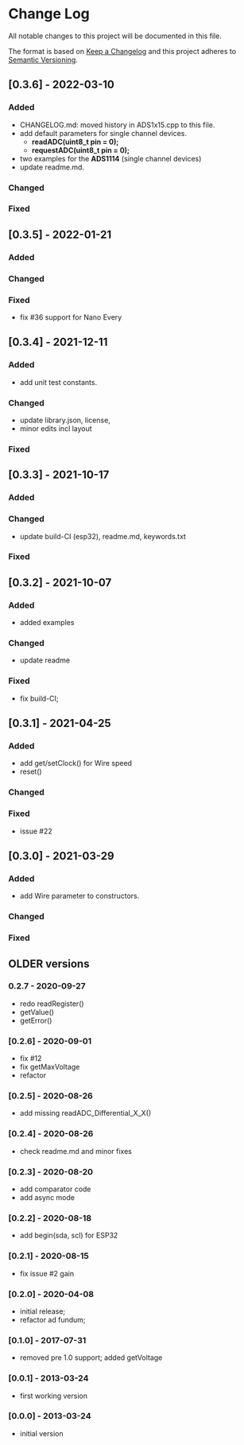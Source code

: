 # Change Log
All notable changes to this project will be documented in this file.

The format is based on [Keep a Changelog](http://keepachangelog.com/)
and this project adheres to [Semantic Versioning](http://semver.org/).

## [0.3.6] - 2022-03-10

### Added
- CHANGELOG.md: moved history in ADS1x15.cpp to this file.
- add default parameters for single channel devices.
  - **readADC(uint8_t pin = 0);**
  - **requestADC(uint8_t pin = 0);**
- two examples for the **ADS1114** (single channel devices)
- update readme.md.

### Changed

### Fixed

## [0.3.5] - 2022-01-21

### Added

### Changed

### Fixed
- fix #36 support for Nano Every

## [0.3.4] - 2021-12-11

### Added
- add unit test constants.

### Changed
- update library.json, license, 
- minor edits incl layout

### Fixed

## [0.3.3] - 2021-10-17

### Added

### Changed
- update build-CI (esp32), readme.md, keywords.txt

### Fixed

## [0.3.2] - 2021-10-07

### Added
- added examples

### Changed
- update readme 

### Fixed
- fix build-CI; 

## [0.3.1] - 2021-04-25

### Added
- add get/setClock() for Wire speed 
- reset()

### Changed

### Fixed
- issue #22

## [0.3.0] - 2021-03-29

### Added
- add Wire parameter to constructors.

### Changed

### Fixed


## OLDER versions

### 0.2.7  - 2020-09-27
- redo readRegister()
- getValue()
- getError()

### [0.2.6] - 2020-09-01
- fix #12
- fix getMaxVoltage
- refactor

### [0.2.5] - 2020-08-26
- add missing readADC_Differential_X_X()

### [0.2.4] - 2020-08-26
- check readme.md and minor fixes

### [0.2.3] - 2020-08-20
- add comparator code
- add async mode

### [0.2.2] - 2020-08-18
- add begin(sda, scl) for ESP32

### [0.2.1] - 2020-08-15
- fix issue #2 gain

### [0.2.0] - 2020-04-08
- initial release; 
- refactor ad fundum;

### [0.1.0] - 2017-07-31
- removed pre 1.0 support; added getVoltage

### [0.0.1] - 2013-03-24
- first working version

### [0.0.0] - 2013-03-24
- initial version



